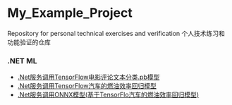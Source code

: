 # My_Example_Project
Repository for personal technical exercises and verification
个人技术练习和功能验证的仓库

### .NET ML
- [.Net服务调用TensorFlow电影评论文本分类.pb模型 ](https://github.com/zdz72113/My_Example_Project/blob/main/NetInvokeTFModel_TextClassification_Example/NetInvokeTFModel_TextClassification_Example.md)
- [.Net服务调用TensorFlow汽车的燃油效率回归模型 ](https://github.com/zdz72113/My_Example_Project/blob/main/NetInvokeTFModel_AutoMPG_Example/NetInvokeTFModel_AutoMPG_Example.md)
- [.Net服务调用ONNX模型(基于TensorFlo汽车的燃油效率回归模型)](https://github.com/zdz72113/My_Example_Project/blob/main/NetInvokeONNX_AutoMPG_Example/NetInvokeONNX_AutoMPG_Example.md)